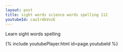 ```yaml
---
layout: post
title: sight words science words spelling 112
youtubeId: caoIr4bVvnE
---
```

 
 
Learn sight words spelling
 
 
 
 
{% include youtubePlayer.html id=page.youtubeId %}
 
 
